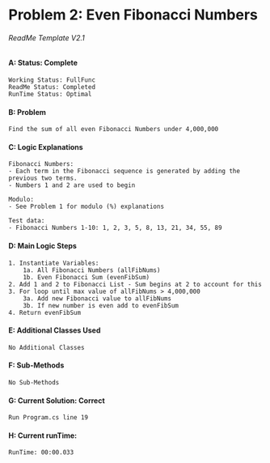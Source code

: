 # **Problem 2: Even Fibonacci Numbers**
###### ReadMe Template V2.1


#### A: Status: Complete
    Working Status: FullFunc
    ReadMe Status: Completed
    RunTime Status: Optimal

#### B: Problem
    Find the sum of all even Fibonacci Numbers under 4,000,000 

#### C: Logic Explanations
    Fibonacci Numbers:
    - Each term in the Fibonacci sequence is generated by adding the previous two terms.
    - Numbers 1 and 2 are used to begin 

    Modulo:
    - See Problem 1 for modulo (%) explanations 

    Test data:
    - Fibonacci Numbers 1-10: 1, 2, 3, 5, 8, 13, 21, 34, 55, 89

#### D: Main Logic Steps
    1. Instantiate Variables:
        1a. All Fibonacci Numbers (allFibNums)
        1b. Even Fibonacci Sum (evenFibSum)
    2. Add 1 and 2 to Fibonacci List - Sum begins at 2 to account for this
    3. For loop until max value of allFibNums > 4,000,000
        3a. Add new Fibonacci value to allFibNums
        3b. If new number is even add to evenFibSum
    4. Return evenFibSum

#### E: Additional Classes Used
    No Additional Classes

#### F: Sub-Methods
    No Sub-Methods

#### G: Current Solution: Correct
    Run Program.cs line 19

#### H: Current runTime:
    RunTime: 00:00.033


